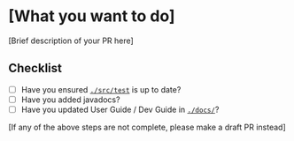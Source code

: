 # [What you want to do]

[Brief description of your PR here]

## Checklist

- [ ] Have you ensured [`./src/test`](./src/test) is up to date?
- [ ] Have you added javadocs?
- [ ] Have you updated User Guide / Dev Guide in [`./docs/`](./docs)?

[If any of the above steps are not complete, please make a draft PR instead]
